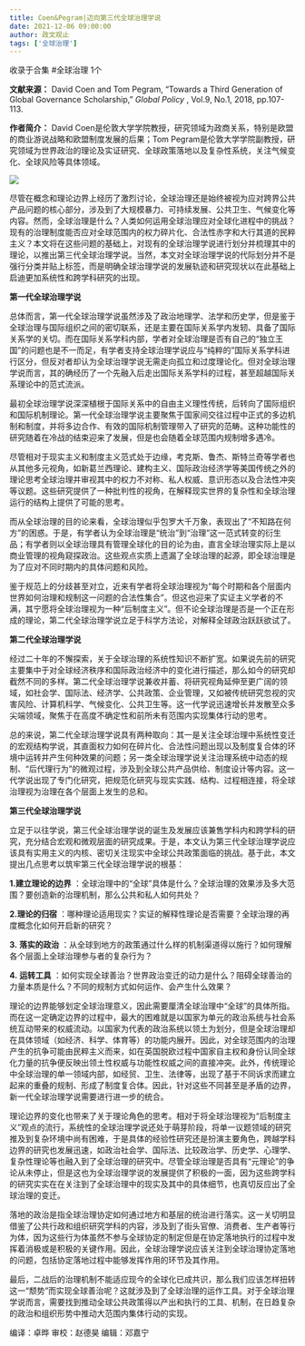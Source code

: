 ```yaml
---
title: Coen&Pegram|迈向第三代全球治理学说
date: 2021-12-06 09:00:00
author: 政文观止
tags: ['全球治理']
---
```



收录于合集 #全球治理 1个

**文献来源：** David Coen and Tom Pegram, “Towards a Third Generation of Global
Governance Scholarship,” _Global Policy_ , Vol.9, No.1, 2018, pp.107-113.

  

 **作者简介：** David Coen是伦敦大学学院教授，研究领域为政商关系，特别是欧盟的商业游说战略和欧盟制度发展的后果；Tom
Pegram是伦敦大学学院副教授，研究领域为世界政治的理论及实证研究、全球政策落地以及复杂性系统，关注气候变化、全球风险等具体领域。  

![](/images/39/2.jpeg)

  

尽管在概念和理论边界上经历了激烈讨论，全球治理还是始终被视为应对跨界公共产品问题的核心部分，涉及到了大规模暴力、可持续发展、公共卫生、气候变化等内容。然而，全球治理是什么？人类如何运用全球治理应对全球化进程中的挑战？现有的治理制度能否应对全球范围内的权力碎片化、合法性赤字和大行其道的民粹主义？本文将在这些问题的基础上，对现有的全球治理学说进行划分并梳理其中的理论，以推出第三代全球治理学说。当然，本文对全球治理学说的代际划分并不是强行分类并贴上标签，而是明确全球治理学说的发展轨迹和研究现状以在此基础上启迪更加系统性和跨学科研究的出现。

  

 **第一代全球治理学说**

总体而言，第一代全球治理学说虽然涉及了政治地理学、法学和历史学，但是鉴于全球治理与国际组织之间的密切联系，还是主要在国际关系学内发轫、具备了国际关系学的关切。而在国际关系学科内部，学者对全球治理是否有自己的“独立王国”的问题也是不一而足，有学者支持全球治理学说应与“纯粹的”国际关系学科进行区分，但反对者却认为全球治理学说无需走向孤立和过度理论化。但对全球治理学说而言，其的确经历了一个先融入后走出国际关系学科的过程，甚至超越国际关系理论中的范式流派。

  

最初全球治理学说深深植根于国际关系中的自由主义理性传统，后转向了国际组织和国际机制理论。第一代全球治理学说主要聚焦于国家间交往过程中正式的多边机制和制度，并将多边合作、有效的国际机制管理带入了研究的范畴。这种功能性的研究随着在冷战的结束迎来了发展，但是也会随着全球范围内规制增多遇冷。

  

尽管相对于现实主义和制度主义范式处于边缘，考克斯、鲁杰、斯特兰奇等学者也从其他多元视角，如新葛兰西理论、建构主义、国际政治经济学等美国传统之外的理论思考全球治理并审视其中的权力不对称、私人权威、意识形态以及合法性冲突等议题。这些研究提供了一种批判性的视角，在解释现实世界的复杂性和全球治理运行的结构上提供了可能的思考。

  

而从全球治理的目的论来看，全球治理似乎包罗大千万象，表现出了“不知路在何方”的困惑。于是，有学者认为全球治理是“统治”到“治理”这一范式转变的衍生品；有学者则以全球治理具有管理全球化的目的论为由，直言全球治理实际上是以商业管理的视角窥探政治。这些观点实质上遗漏了全球治理的起源，即全球治理是为了应对不同时期内的具体问题和风险。

  

鉴于规范上的分歧甚至对立，近来有学者将全球治理视为“每个时期和各个层面内世界如何治理和规制这一问题的合法性集合”。但这也迎来了实证主义学者的不满，其宁愿将全球治理视为一种“后制度主义”。但不论全球治理是否是一个正在形成的理论，第二代全球治理学说立足于科学方法论，对解释全球政治跃跃欲试了。

  

 **第二代全球治理学说**

经过二十年的不懈探索，关于全球治理的系统性知识不断扩宽。如果说先前的研究主要集中于对全球经济秩序和国际政治经济中的变化进行描述，那么如今的研究却截然不同的多样。第二代全球治理学说兼收并蓄、将研究视角延伸至更广阔的领域，如社会学、国际法、经济学、公共政策、企业管理，又如被传统研究忽视的灾害风险、计算机科学、气候变化、公共卫生等。这一代学说迅速增长并发散至众多尖端领域，聚焦于在高度不确定性和前所未有范围内实现集体行动的思考。

  

总的来说，第二代全球治理学说具有两种取向：其一是关注全球治理中系统性变迁的宏观结构学说，其直面权力如何在碎片化、合法性问题出现以及制度复合体的环境中运转并产生何种效果的问题；另一类全球治理学说关注治理系统中动态的规制、“后代理行为”的微观过程，涉及到全球公共产品供给、制度设计等内容。这一代学说出现了专门化研究，把规范化研究与现实实践、结构、过程相连接，将全球治理视为治理在各个层面上发生的总和。

  

 **第三代全球治理学说**

立足于以往学说，第三代全球治理学说的诞生及发展应该兼售学科内和跨学科的研究，充分结合宏观和微观层面的研究成果。于是，本文认为第三代全球治理学说应该具有实用主义的内核、密切关注现实中全球公共政策面临的挑战。基于此，本文提出几点思考以筑牢第三代全球治理学说的根基：

  

 **1.建立理论的边界** ：全球治理中的“全球”具体是什么？全球治理的效果涉及多大范围？要创造新的治理机制，那么公共和私人如何共处？

  

 **2.理论的归宿** ：哪种理论适用现实？实证的解释性理论是否需要？全球治理的再度概念化如何开启新的研究？

  

 **3.** **落实的政治** ：从全球到地方的政策通过什么样的机制渠道得以施行？如何理解各个层面上全球治理参与者的复杂行为？

  

 **4.** **运转工具** ：如何实现全球善治？世界政治变迁的动力是什么？阻碍全球善治的力量本质是什么？不同的规制方式如何运作、会产生什么效果？

  

理论的边界能够划定全球治理意义，因此需要厘清全球治理中“全球”的具体所指。而在这一定确定边界的过程中，最大的困难就是以国家为单元的政治系统与社会系统互动带来的权威流动。以国家为代表的政治系统以领土为划分，但是全球治理却在具体领域（如经济、科学、体育等）的功能内展开。因此，对全球范围内的治理产生的抗争可能由民粹主义而来，如在英国脱欧过程中国家自主权和身份认同全球化力量的抗争便反映出领土性权威与功能性权威之间的直接冲突。此外，传统理论中全球治理的单一领域内部，如经贸、卫生、法律等，出现了基于不同诉求而建立起来的重叠的规制、形成了制度复合体。因此，针对这些不同甚至是矛盾的边界，新一代全球治理学说需要进行进一步的统合。

  

理论边界的变化也带来了关于理论角色的思考。相对于将全球治理视为“后制度主义”观点的流行，系统性的全球治理学说还处于萌芽阶段，将单一议题领域的研究推及到复杂环境中尚有困难，于是具体的经验性研究还是扮演主要角色，跨越学科边界的研究也发展迅速，如政治社会学、国际法、比较政治学、历史学、心理学、复杂性理论等也融入到了全球治理的研究中。尽管全球治理是否具有“元理论”的争论从未停止，但是这也为全球治理学说的发展提供了积极的一面，因为这些跨学科的研究实实在在关注到了全球治理中的现实及其中的具体细节，也真切反应出了全球治理的变迁。

  

落地的政治是指全球治理协定如何通过地方和基层的统治进行落实。这一关切明显借鉴了公共行政和组织研究学科的内容，涉及到了街头官僚、消费者、生产者等行为体，因为这些行为体虽然不参与全球协定的制定但是在协定落地执行的过程中发挥着消极或是积极的关键作用。因此，全球治理学说应该关注到全球治理协定落地的问题，包括协定落地过程中能够发挥作用的环节及其作用。

  

最后，二战后的治理机制不能适应现今的全球化已成共识，那么我们应该怎样扭转这一“颓势”而实现全球善治呢？这就涉及到了全球治理的运作工具。对于全球治理学说而言，需要找到推动全球公共政策得以产出和执行的工具、机制，在日趋复杂的政治和组织形势中推动大范围内集体行动的实现。  

编译：卓晔 审校：赵德昊 编辑：邓嘉宁

  

  

